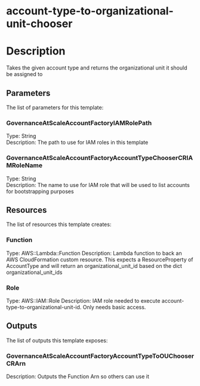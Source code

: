 # account-type-to-organizational-unit-chooser
# Description
Takes the given account type and returns the organizational unit it should be assigned to
 


## Parameters
The list of parameters for this template:

### GovernanceAtScaleAccountFactoryIAMRolePath 
Type: String  
Description: The path to use for IAM roles in this template 
### GovernanceAtScaleAccountFactoryAccountTypeChooserCRIAMRoleName 
Type: String  
Description: The name to use for IAM role that will be used to list accounts for bootstrapping purposes 

## Resources
The list of resources this template creates:

### Function 
Type: AWS::Lambda::Function 
Description: Lambda function to back an AWS CloudFormation custom resource.  This expects a ResourceProperty of AccountType and
will return an organizational_unit_id based on the dict organizational_unit_ids
 
### Role 
Type: AWS::IAM::Role 
Description: IAM role needed to execute account-type-to-organizational-unit-id.  Only needs basic access.
 

## Outputs
The list of outputs this template exposes:

### GovernanceAtScaleAccountFactoryAccountTypeToOUChooserCRArn 
Description: Outputs the Function Arn so others can use it
  
